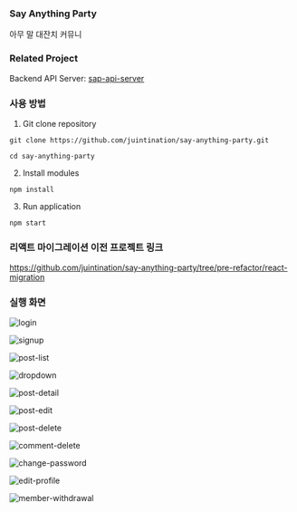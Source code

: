 ### Say Anything Party
아무 말 대잔치 커뮤니

### Related Project
Backend API Server: [sap-api-server](https://github.com/juintination/sap-api-server)

### 사용 방법
1. Git clone repository

```
git clone https://github.com/juintination/say-anything-party.git

cd say-anything-party
```

2. Install modules

```
npm install
```

3. Run application

```
npm start
```

### 리액트 마이그레이션 이전 프로젝트 링크
https://github.com/juintination/say-anything-party/tree/pre-refactor/react-migration

### 실행 화면
![login](https://github.com/user-attachments/assets/519f9c48-280e-4e01-a9a2-c1f2cddc9ea2)

![signup](https://github.com/user-attachments/assets/31e26b05-ddf1-4c86-9954-bb396b5890c2)

![post-list](https://github.com/user-attachments/assets/fbcf7018-bdba-4c80-9113-d248b6304439)

![dropdown](https://github.com/user-attachments/assets/d326f4b8-ef25-4da5-a36e-1ea8e37ca556)

![post-detail](https://github.com/user-attachments/assets/c13a13b0-1c04-4225-a18c-c9817449e353)

![post-edit](https://github.com/user-attachments/assets/a12c6e10-b433-4310-aa79-d87c71a6b947)

![post-delete](https://github.com/user-attachments/assets/74b0bab6-6a12-4109-a82a-50923e6cf763)

![comment-delete](https://github.com/user-attachments/assets/cc048fbf-6594-4f45-a343-e7c2301e5dac)

![change-password](https://github.com/user-attachments/assets/c179eb2e-33e3-4b8c-904a-b4f158ea1ace)

![edit-profile](https://github.com/user-attachments/assets/ae2ac4d4-7630-41fc-b3f8-26f0dd4b2693)

![member-withdrawal](https://github.com/user-attachments/assets/763deef4-d097-4a83-b3df-d12c32e5e5d1)
